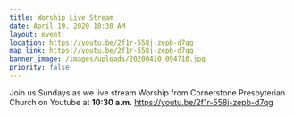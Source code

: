 ```yaml
---
title: Worship Live Stream
date: April 19, 2020 10:30 AM
layout: event
location: https://youtu.be/2f1r-558j-zepb-d7qg
map_link: https://youtu.be/2f1r-558j-zepb-d7qg
banner_image: /images/uploads/20200410_094710.jpg
priority: false
---
```

Join us Sundays as we live stream Worship from Cornerstone Presbyterian Church on Youtube at **10:30 a.m.**  https://youtu.be/2f1r-558j-zepb-d7qg